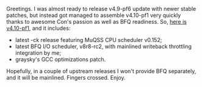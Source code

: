 Greetings. I was almost ready to release v4.9-pf6 update with newer stable patches, but instead got managed to assemble v4.10-pf1 very quickly thanks to awesome Con's passion as well as BFQ readiness. So, [here is v4.10-pf1](https://pf.natalenko.name/sources/4.10/patch-4.10-pf1.xz), and it includes: 

  * latest -ck release featuring MuQSS CPU scheduler v0.152;
  * latest BFQ I/O scheduler, v8r8-rc2, with mainlined writeback throttling integration by me;
  * graysky's GCC optimizations patch.

Hopefully, in a couple of upstream releases I won't provide BFQ separately, and it will be mainlined. Fingers crossed. Enjoy.
